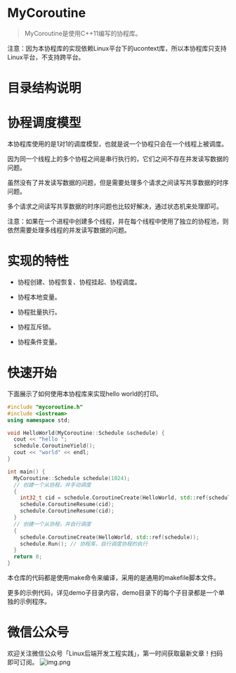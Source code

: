 # MyCoroutine

> MyCoroutine是使用C++11编写的协程库。

注意：因为本协程库的实现依赖Linux平台下的ucontext库，所以本协程库只支持Linux平台，不支持跨平台。

# 目录结构说明



# 协程调度模型

本协程库使用的是1对1的调度模型，也就是说一个协程只会在一个线程上被调度。

因为同一个线程上的多个协程之间是串行执行的，它们之间不存在并发读写数据的问题。

虽然没有了并发读写数据的问题，但是需要处理多个请求之间读写共享数据的时序问题。

多个请求之间读写共享数据的时序问题也比较好解决，通过状态机来处理即可。

注意：如果在一个进程中创建多个线程，并在每个线程中使用了独立的协程池，则依然需要处理多线程的并发读写数据的问题。

# 实现的特性

- 协程创建、协程恢复、协程挂起、协程调度。

- 协程本地变量。

- 协程批量执行。

- 协程互斥锁。

- 协程条件变量。


# 快速开始

下面展示了如何使用本协程库来实现hello world的打印。

```C++
#include "mycoroutine.h"
#include <iostream>
using namespace std;

void HelloWorld(MyCoroutine::Schedule &schedule) {
  cout << "hello ";
  schedule.CoroutineYield();
  cout << "world" << endl;
}

int main() {
  MyCoroutine::Schedule schedule(1024);
  // 创建一个从协程，并手动调度
  {
    int32_t cid = schedule.CoroutineCreate(HelloWorld, std::ref(schedule));
    schedule.CoroutineResume(cid);
    schedule.CoroutineResume(cid);
  }
  // 创建一个从协程，并自行调度
  {
    schedule.CoroutineCreate(HelloWorld, std::ref(schedule));
    schedule.Run(); // 协程库，自行调度协程的执行
  }
  return 0;
}
```
本仓库的代码都是使用make命令来编译，采用的是通用的makefile脚本文件。

更多的示例代码，详见demo子目录内容，demo目录下的每个子目录都是一个单独的示例程序。


# 微信公众号
欢迎关注微信公众号「Linux后端开发工程实践」，第一时间获取最新文章！扫码即可订阅。
![img.png](https://github.com/wanmuc/MyCoroutine/blob/main/mp_account.png#pic_center=660*180)